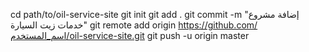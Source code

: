 cd path/to/oil-service-site
git init
git add .
git commit -m "إضافة مشروع خدمات زيت السيارة"
git remote add origin https://github.com/اسم_المستخدم/oil-service-site.git
git push -u origin master
